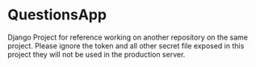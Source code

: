 # QuestionsApp
Django Project
for reference working on another repository on the same project.
Please ignore the token and all other secret file exposed in this
project they will not be used in the production server.
